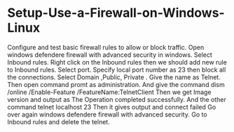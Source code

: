 # Setup-Use-a-Firewall-on-Windows-Linux
Configure and test basic firewall rules to allow or block traffic.
Open windows defendere firewall with advanced security in windows. 
Select Inbound rules. 
Right click on the Inbound rules then we should add new rule to Inbound rules.
Select port.
Specify local port number as 23 then block all the connections.
Select Domain ,Public, Private .
Give the name as Telnet.
Then open command promt as administration.
And give the command dism /online /Enable-Feature /FeatureName:TelnetClient
Then we get Image version and output as The Operation completed successfully.
And the other command telnet localhost 23 
Then it gives output and connect failed
Go over again windows defendere firewall with advanced security.
Go to Inbound rules and delete the telnet.
